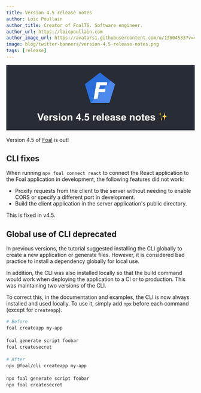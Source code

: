 ```yaml
---
title: Version 4.5 release notes
author: Loïc Poullain
author_title: Creator of FoalTS. Software engineer.
author_url: https://loicpoullain.com
author_image_url: https://avatars1.githubusercontent.com/u/13604533?v=4
image: blog/twitter-banners/version-4.5-release-notes.png
tags: [release]
---
```


![Banner](./assets/version-4.5-is-here/banner.png)

Version 4.5 of [Foal](https://foalts.org/) is out!

<!--truncate-->

## CLI fixes

When running `npx foal connect react` to connect the React application to the Foal application in development, the following features did not work:
- Proxify requests from the client to the server without needing to enable CORS or specify a different port in development.
- Build the client application in the server application's public directory.

This is fixed in v4.5.

## Global use of CLI deprecated

In previous versions, the tutorial suggested installing the CLI globally to create a new application or generate files. However, it is considered bad practice to install a dependency globally for local use.

In addition, the CLI was also installed locally so that the build command would work when deploying the application to a CI or to production. This was maintaining two versions of the CLI.

To correct this, in the documentation and examples, the CLI is now always installed and used locally. To use it, simply add `npx` before each command (except for `createapp`).

```bash
# Before
foal createapp my-app

foal generate script foobar
foal createsecret

# After
npx @foal/cli createapp my-app

npx foal generate script foobar
npx foal createsecret
```